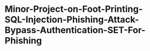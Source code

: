 # Minor-Project-on-Foot-Printing-SQL-Injection-Phishing-Attack-Bypass-Authentication-SET-For-Phishing